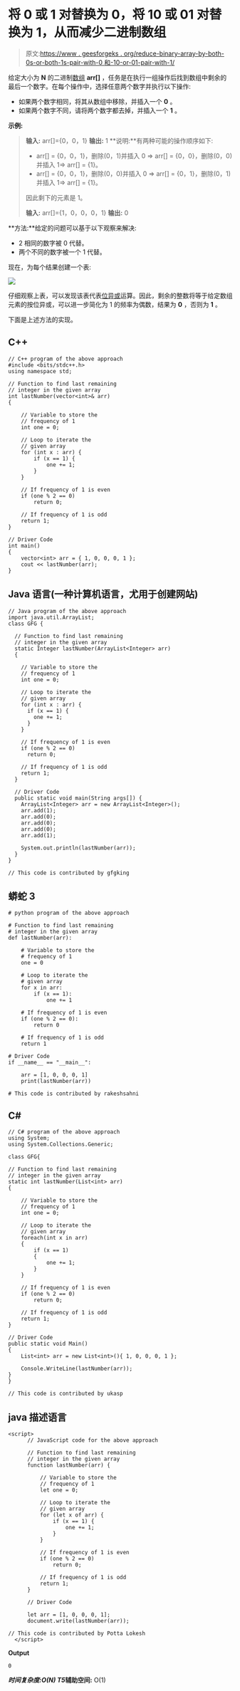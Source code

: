 # 将 0 或 1 对替换为 0，将 10 或 01 对替换为 1，从而减少二进制数组

> 原文:[https://www . geesforgeks . org/reduce-binary-array-by-both-0s-or-both-1s-pair-with-0 和-10-or-01-pair-with-1/](https://www.geeksforgeeks.org/reduce-binary-array-by-replacing-both-0s-or-both-1s-pair-with-0-and-10-or-01-pair-with-1/)

给定大小为 **N** 的二进制[数组](https://www.geeksforgeeks.org/introduction-to-arrays/) **arr[]** ，任务是在执行一组操作后找到数组中剩余的最后一个数字。在每个操作中，选择任意两个数字并执行以下操作:

*   如果两个数字相同，将其从数组中移除，并插入一个 **0** 。
*   如果两个数字不同，请将两个数字都去掉，并插入一个 **1** 。

**示例:**

> **输入:** arr[]={0，0，1}
> **输出:** 1
> **说明:**有两种可能的操作顺序如下:
> 
> *   arr[] = {0，0，1}，删除(0，1)并插入 0 => arr[] = {0，0}，删除(0，0)并插入 1=> arr[] = {1}。
> *   arr[] = {0，0，1}，删除(0，0)并插入 0 => arr[] = {0，1}，删除(0，1)并插入 1=> arr[] = {1}。
> 
> 因此剩下的元素是 1。
> 
> **输入:** arr[]={1，0，0，0，1}
> **输出:** 0

**方法:**给定的问题可以基于以下观察来解决:

*   2 相同的数字被 0 代替。
*   两个不同的数字被一个 1 代替。

现在，为每个结果创建一个表:

![](img/d1aa496a7684f82274b2f5c8d38de32a.png)

仔细观察上表，可以发现该表代表[位异或](https://www.geeksforgeeks.org/bitwise-operators-in-c-cpp/)运算。因此，剩余的整数将等于给定数组元素的按位异或，可以进一步简化为 1 的频率为偶数，结果为 **0** ，否则为 **1** 。

下面是上述方法的实现。

## C++

```
// C++ program of the above approach
#include <bits/stdc++.h>
using namespace std;

// Function to find last remaining
// integer in the given array
int lastNumber(vector<int>& arr)
{

    // Variable to store the
    // frequency of 1
    int one = 0;

    // Loop to iterate the
    // given array
    for (int x : arr) {
        if (x == 1) {
            one += 1;
        }
    }

    // If frequency of 1 is even
    if (one % 2 == 0)
        return 0;

    // If frequency of 1 is odd
    return 1;
}

// Driver Code
int main()
{
    vector<int> arr = { 1, 0, 0, 0, 1 };
    cout << lastNumber(arr);
}
```

## Java 语言(一种计算机语言，尤用于创建网站)

```
// Java program of the above approach
import java.util.ArrayList;
class GFG {

  // Function to find last remaining
  // integer in the given array
  static Integer lastNumber(ArrayList<Integer> arr)
  {

    // Variable to store the
    // frequency of 1
    int one = 0;

    // Loop to iterate the
    // given array
    for (int x : arr) {
      if (x == 1) {
        one += 1;
      }
    }

    // If frequency of 1 is even
    if (one % 2 == 0)
      return 0;

    // If frequency of 1 is odd
    return 1;
  }

  // Driver Code
  public static void main(String args[]) {
    ArrayList<Integer> arr = new ArrayList<Integer>();
    arr.add(1);
    arr.add(0);
    arr.add(0);
    arr.add(0);
    arr.add(1);

    System.out.println(lastNumber(arr));
  }
}

// This code is contributed by gfgking
```

## 蟒蛇 3

```
# python program of the above approach

# Function to find last remaining
# integer in the given array
def lastNumber(arr):

    # Variable to store the
    # frequency of 1
    one = 0

    # Loop to iterate the
    # given array
    for x in arr:
        if (x == 1):
            one += 1

    # If frequency of 1 is even
    if (one % 2 == 0):
        return 0

    # If frequency of 1 is odd
    return 1

# Driver Code
if __name__ == "__main__":

    arr = [1, 0, 0, 0, 1]
    print(lastNumber(arr))

# This code is contributed by rakeshsahni
```

## C#

```
// C# program of the above approach
using System;
using System.Collections.Generic;

class GFG{

// Function to find last remaining
// integer in the given array
static int lastNumber(List<int> arr)
{

    // Variable to store the
    // frequency of 1
    int one = 0;

    // Loop to iterate the
    // given array
    foreach(int x in arr)
    {
        if (x == 1)
        {
            one += 1;
        }
    }

    // If frequency of 1 is even
    if (one % 2 == 0)
        return 0;

    // If frequency of 1 is odd
    return 1;
}

// Driver Code
public static void Main()
{
    List<int> arr = new List<int>(){ 1, 0, 0, 0, 1 };

    Console.WriteLine(lastNumber(arr));
}
}

// This code is contributed by ukasp
```

## java 描述语言

```
<script>
      // JavaScript code for the above approach

      // Function to find last remaining
      // integer in the given array
      function lastNumber(arr) {

          // Variable to store the
          // frequency of 1
          let one = 0;

          // Loop to iterate the
          // given array
          for (let x of arr) {
              if (x == 1) {
                  one += 1;
              }
          }

          // If frequency of 1 is even
          if (one % 2 == 0)
              return 0;

          // If frequency of 1 is odd
          return 1;
      }

      // Driver Code

      let arr = [1, 0, 0, 0, 1];
      document.write(lastNumber(arr));

// This code is contributed by Potta Lokesh
  </script>
```

**Output**

```
0
```

***时间复杂度:**O(N)*
T5**辅助空间:** O(1)